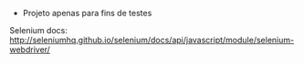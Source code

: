 - Projeto apenas para fins de testes

Selenium docs: http://seleniumhq.github.io/selenium/docs/api/javascript/module/selenium-webdriver/